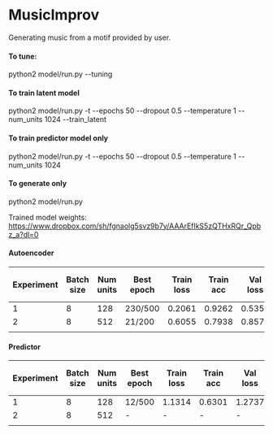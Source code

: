 # MusicImprov
Generating music from a motif provided by user.

#### To tune:
python2 model/run.py --tuning

#### To train latent model
python2 model/run.py -t --epochs 50 --dropout 0.5 --temperature 1 --num_units 1024 --train_latent

#### To train predictor model only
python2 model/run.py -t --epochs 50 --dropout 0.5 --temperature 1 --num_units 1024

#### To generate only
python2 model/run.py

Trained model weights: https://www.dropbox.com/sh/fgnaolg5svz9b7y/AAArEflkS5zQTHxRQr_Qpbz_a?dl=0

#### Autoencoder
| Experiment 	| Batch size 	| Num units 	| Best epoch 	| Train loss 	| Train acc 	| Val loss 	| Val acc 	| Time per epoch 	|
|------------	|------------	|-----------	|------------	|------------	|-----------	|----------	|---------	|----------------	|
| 1          	| 8          	| 128       	| 230/500    	| 0.2061     	| 0.9262    	| 0.5356   	| 0.8440  	| 124s           	|
| 2          	| 8          	| 512       	| 21/200     	| 0.6055     	| 0.7938    	| 0.8572   	| 0.7237  	| 273s           	|
|            	|            	|           	|            	|            	|           	|          	|         	|                	|
#### Predictor
| Experiment 	| Batch size 	| Num units 	| Best epoch 	| Train loss 	| Train acc 	| Val loss 	| Val acc 	| Time per epoch 	|
|------------	|------------	|-----------	|------------	|------------	|-----------	|----------	|---------	|----------------	|
| 1          	| 8          	| 128       	| 12/500     	| 1.1314     	| 0.6301    	| 1.2737   	| 0.5993  	| 12s            	|
| 2          	| 8          	| 512       	| -     	    | -     	    | -    	        | -        	|-        	| -                	|
|            	|            	|           	|            	|            	|           	|          	|         	|                	|
